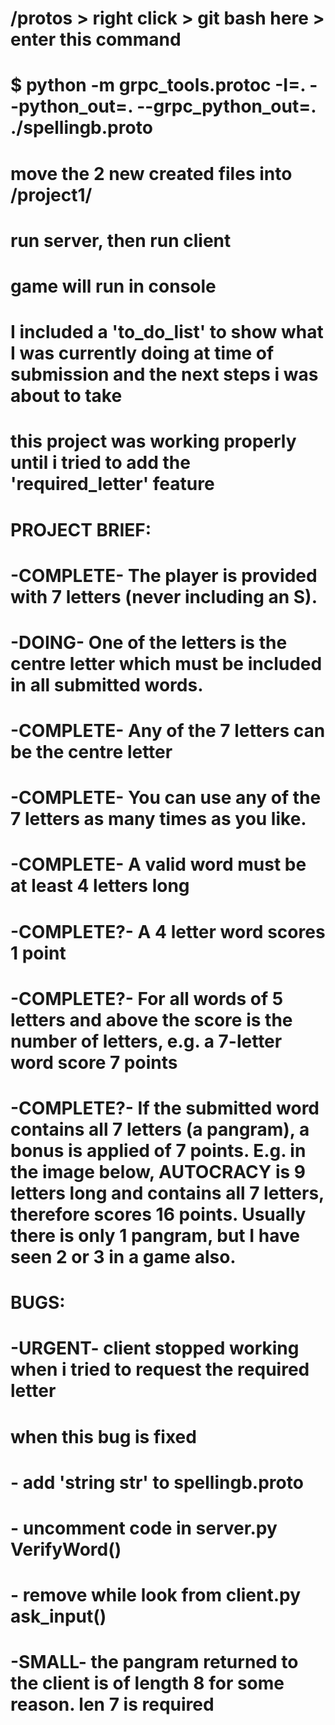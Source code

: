 #   /protos > right click > git bash here > enter this command
#   $ python -m grpc_tools.protoc -I=. --python_out=. --grpc_python_out=. ./spellingb.proto
#   move the 2 new created files into /project1/
#   
#   run server, then run client
#   game will run in console
#   
#   I included a 'to_do_list' to show what I was currently doing at time of submission and the next steps i was about to take
#   
#   this project was working properly until i tried to add the 'required_letter' feature
#   
#   
#   
#   PROJECT BRIEF:
#   -COMPLETE-  The player is provided with 7 letters (never including an S).
#   -DOING-     One of the letters is the centre letter which must be included in all submitted words.
#   -COMPLETE-  Any of the 7 letters can be the centre letter
#   -COMPLETE-  You can use any of the 7 letters as many times as you like.
#   -COMPLETE-  A valid word must be at least 4 letters long
#   -COMPLETE?- A 4 letter word scores 1 point
#   -COMPLETE?- For all words of 5 letters and above the score is the number of letters, e.g. a 7-letter word score 7 points
#   -COMPLETE?- If the submitted word contains all 7 letters (a pangram), a bonus is applied of 7 points. E.g. in the image below, AUTOCRACY is 9 letters long and contains all 7 letters, therefore scores 16 points. Usually there is only 1 pangram, but I have seen 2 or 3 in a game also.
#   
#   
#   BUGS:
#   -URGENT-    client stopped working when i tried to request the required letter
#               when this bug is fixed
#                   - add 'string str' to spellingb.proto
#                   - uncomment code in server.py VerifyWord()
#                   - remove while look from client.py ask_input()
#   
#   -SMALL-     the pangram returned to the client is of length 8 for some reason. len 7 is required
#   
#   


